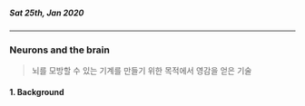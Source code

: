 ##### Sat 25th, Jan 2020

---



### Neurons and the brain

> 뇌를 모방할 수 있는 기계를 만들기 위한 목적에서 영감을 얻은 기술



#### 1. Background






